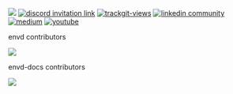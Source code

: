 [![](https://shields.io/github/stars/tensorchord?style=social)](https://github.com/tensorchord/)
<a href="https://discord.gg/KqswhpVgdU"><img alt="discord invitation link" src="https://dcbadge.vercel.app/api/server/KqswhpVgdU?style=flat"></a>
<a href="https://twitter.com/TensorChord"><img src="https://img.shields.io/twitter/follow/TensorChord?style=social" alt="trackgit-views" /></a>
<a href="https://www.linkedin.com/company/tensorchord"><img src="https://img.shields.io/badge/TensorChord-51-white?logo=linkedin&style=social" alt="linkedin community"></a>
<a href="https://tensorchord.medium.com/"><img src="https://img.shields.io/badge/Medium-@TensorChord-12100E?logo=medium&logoColor=white&style=plastic" alt="medium"></a>
<a href="https://www.youtube.com/channel/UCCA7u-PLO1fP8j1X7Pgut1Q"><img src="https://img.shields.io/youtube/channel/subscribers/UCCA7u-PLO1fP8j1X7Pgut1Q?label=%40TensorChord&style=social" alt="youtube"></a>

envd contributors

<a href="https://github.com/tensorchord/envd/graphs/contributors">
  <img src="https://contrib.rocks/image?repo=tensorchord/envd&columns=20" />
</a>

envd-docs contributors

<a href="https://github.com/tensorchord/envd-docs/graphs/contributors">
  <img src="https://contrib.rocks/image?repo=tensorchord/envd-docs&columns=20" />
</a>
